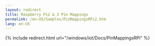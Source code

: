 ```yaml
---
layout: redirect
title: Raspberry Pi2 & 3 Pin Mappings
permalink: /en-US/Samples/PinMappingsRPi2.htm
lang: en-US
---
```


{% include redirect.html url="/windows/iot/Docs/PinMappingsRPi" %}
